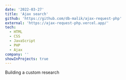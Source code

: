 ```yaml
---
date: '2022-03-27'
title: 'Ajax search'
github: 'https://github.com/db-malik/ajax-request-php'
external: 'https://ajax-request-php.vercel.app/'
tech:
  - HTML
  - CSS
  - JavaScript
  - PHP
  - Ajax
company: ''
showInProjects: true
---
```


Building a custom research
